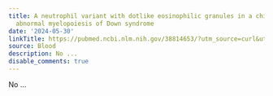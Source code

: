 ```yaml
---
title: A neutrophil variant with dotlike eosinophilic granules in a child with transient
  abnormal myelopoiesis of Down syndrome
date: '2024-05-30'
linkTitle: https://pubmed.ncbi.nlm.nih.gov/38814653/?utm_source=curl&utm_medium=rss&utm_campaign=journals&utm_content=7603509&fc=None&ff=20240530181344&v=2.18.0.post9+e462414
source: Blood
description: No ...
disable_comments: true
---
```

No ...